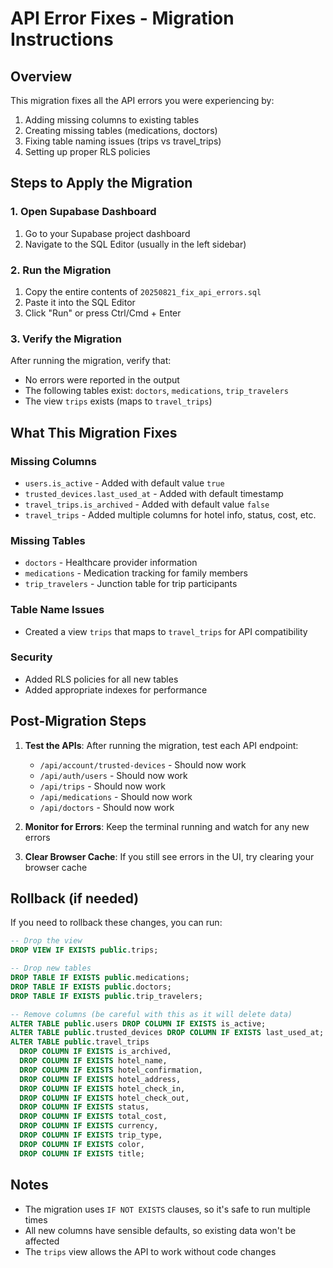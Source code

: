 # API Error Fixes - Migration Instructions

## Overview
This migration fixes all the API errors you were experiencing by:
1. Adding missing columns to existing tables
2. Creating missing tables (medications, doctors)
3. Fixing table naming issues (trips vs travel_trips)
4. Setting up proper RLS policies

## Steps to Apply the Migration

### 1. Open Supabase Dashboard
1. Go to your Supabase project dashboard
2. Navigate to the SQL Editor (usually in the left sidebar)

### 2. Run the Migration
1. Copy the entire contents of `20250821_fix_api_errors.sql`
2. Paste it into the SQL Editor
3. Click "Run" or press Ctrl/Cmd + Enter

### 3. Verify the Migration
After running the migration, verify that:
- No errors were reported in the output
- The following tables exist: `doctors`, `medications`, `trip_travelers`
- The view `trips` exists (maps to `travel_trips`)

## What This Migration Fixes

### Missing Columns
- `users.is_active` - Added with default value `true`
- `trusted_devices.last_used_at` - Added with default timestamp
- `travel_trips.is_archived` - Added with default value `false`
- `travel_trips` - Added multiple columns for hotel info, status, cost, etc.

### Missing Tables
- `doctors` - Healthcare provider information
- `medications` - Medication tracking for family members
- `trip_travelers` - Junction table for trip participants

### Table Name Issues
- Created a view `trips` that maps to `travel_trips` for API compatibility

### Security
- Added RLS policies for all new tables
- Added appropriate indexes for performance

## Post-Migration Steps

1. **Test the APIs**: After running the migration, test each API endpoint:
   - `/api/account/trusted-devices` - Should now work
   - `/api/auth/users` - Should now work
   - `/api/trips` - Should now work
   - `/api/medications` - Should now work
   - `/api/doctors` - Should now work

2. **Monitor for Errors**: Keep the terminal running and watch for any new errors

3. **Clear Browser Cache**: If you still see errors in the UI, try clearing your browser cache

## Rollback (if needed)
If you need to rollback these changes, you can run:
```sql
-- Drop the view
DROP VIEW IF EXISTS public.trips;

-- Drop new tables
DROP TABLE IF EXISTS public.medications;
DROP TABLE IF EXISTS public.doctors;
DROP TABLE IF EXISTS public.trip_travelers;

-- Remove columns (be careful with this as it will delete data)
ALTER TABLE public.users DROP COLUMN IF EXISTS is_active;
ALTER TABLE public.trusted_devices DROP COLUMN IF EXISTS last_used_at;
ALTER TABLE public.travel_trips 
  DROP COLUMN IF EXISTS is_archived,
  DROP COLUMN IF EXISTS hotel_name,
  DROP COLUMN IF EXISTS hotel_confirmation,
  DROP COLUMN IF EXISTS hotel_address,
  DROP COLUMN IF EXISTS hotel_check_in,
  DROP COLUMN IF EXISTS hotel_check_out,
  DROP COLUMN IF EXISTS status,
  DROP COLUMN IF EXISTS total_cost,
  DROP COLUMN IF EXISTS currency,
  DROP COLUMN IF EXISTS trip_type,
  DROP COLUMN IF EXISTS color,
  DROP COLUMN IF EXISTS title;
```

## Notes
- The migration uses `IF NOT EXISTS` clauses, so it's safe to run multiple times
- All new columns have sensible defaults, so existing data won't be affected
- The `trips` view allows the API to work without code changes